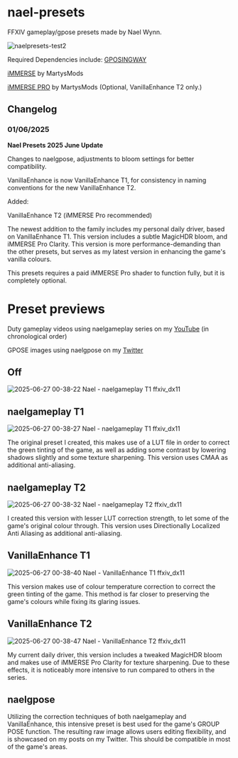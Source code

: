 # nael-presets
FFXIV gameplay/gpose presets made by Nael Wynn.

![naelpresets-test2](https://github.com/user-attachments/assets/cc6ea7f0-9761-4d0b-bed3-d90641325a95)



Required Dependencies include:
[GPOSINGWAY](https://github.com/gposingway/gposingway)

[iMMERSE](https://github.com/martymcmodding/iMMERSE) by MartysMods

[iMMERSE PRO](https://www.patreon.com/c/mcflypg/home) by MartysMods (Optional, VanillaEnhance T2 only.)

## Changelog
### 01/06/2025
**Nael Presets 2025 June Update**

Changes to naelgpose, adjustments to bloom settings for better compatibility.

VanillaEnhance is now VanillaEnhance T1, for consistency in naming conventions for the new VanillaEnhance T2.


Added: 

VanillaEnhance T2 (iMMERSE Pro recommended)

The newest addition to the family includes my personal daily driver, based on VanillaEnhance T1. This version includes a subtle MagicHDR bloom, and iMMERSE Pro Clarity. This version is more performance-demanding than the other presets, but serves as my latest version in enhancing the game's vanilla colours.

This presets requires a paid iMMERSE Pro shader to function fully, but it is completely optional.

# Preset previews

Duty gameplay videos using naelgameplay series on my [YouTube](https://www.youtube.com/@nael-is-not-wynning/videos) (in chronological order)

GPOSE images using naelgpose on my [Twitter](https://x.com/naelwynn_xiv)



## Off
![2025-06-27 00-38-22 Nael - naelgameplay T1 ffxiv_dx11](https://github.com/user-attachments/assets/6f06e76f-3030-4c4c-b406-dd73cc7e9f68)



## naelgameplay T1
![2025-06-27 00-38-27 Nael - naelgameplay T1 ffxiv_dx11](https://github.com/user-attachments/assets/2288d971-adde-41fa-b6e1-ce8837db6627)


The original preset I created, this makes use of a LUT file in order to correct the green tinting of the game, as well as adding some contrast by lowering shadows slightly and some texture sharpening. This version uses CMAA as additional anti-aliasing.


## naelgameplay T2
![2025-06-27 00-38-32 Nael - naelgameplay T2 ffxiv_dx11](https://github.com/user-attachments/assets/fb9045e8-3828-4a98-90cb-17a75e79416b)

I created this version with lesser LUT correction strength, to let some of the game's original colour through. This version uses Directionally Localized Anti Aliasing as additional anti-aliasing.


## VanillaEnhance T1
![2025-06-27 00-38-40 Nael - VanillaEnhance T1 ffxiv_dx11](https://github.com/user-attachments/assets/d1d6de33-1646-4b2d-bf77-b5c9d43e97ad)

This version makes use of colour temperature correction to correct the green tinting of the game. This method is far closer to preserving the game's colours while fixing its glaring issues.


## VanillaEnhance T2
![2025-06-27 00-38-47 Nael - VanillaEnhance T2 ffxiv_dx11](https://github.com/user-attachments/assets/2dd545c8-464e-4b04-87de-2cf2adc61063)

My current daily driver, this version includes a tweaked MagicHDR bloom and makes use of iMMERSE Pro Clarity for texture sharpening. Due to these effects, it is noticeably more intensive to run compared to others in the series.


## naelgpose

Utilizing the correction techniques of both naelgameplay and VanillaEnhance, this intensive preset is best used for the game's GROUP POSE function. The resulting raw image allows users editing flexibility, and is showcased on my posts on my Twitter. This should be compatible in most of the game's areas. 

